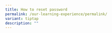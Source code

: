 ```yaml
---
title: How to reset password
permalink: /our-learning-experience/permalink/
variant: tiptap
description: ""
---
```

